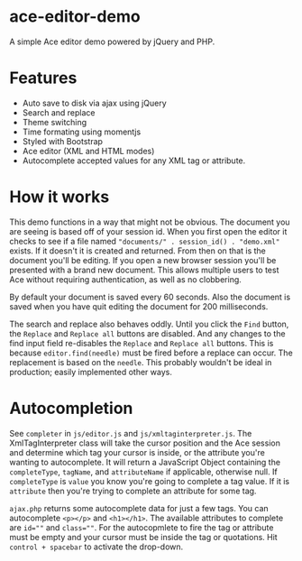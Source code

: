 ace-editor-demo
===============

A simple Ace editor demo powered by jQuery and PHP.

Features
========

* Auto save to disk via ajax using jQuery
* Search and replace
* Theme switching
* Time formating using momentjs
* Styled with Bootstrap
* Ace editor (XML and HTML modes)
* Autocomplete accepted values for any XML tag or attribute.

How it works
============

This demo functions in a way that might not be obvious. The document you are seeing is based off of your session id. When you first open the editor it checks to see if a file named `"documents/" . session_id() . "demo.xml"` exists. If it doesn't it is created and returned. From then on that is the document you'll be editing. If you open a new browser session you'll be presented with a brand new document. This allows multiple users to test Ace without requiring authentication, as well as no clobbering.

By default your document is saved every 60 seconds. Also the document is saved when you have quit editing the document for 200 milliseconds.

The search and replace also behaves oddly. Until you click the `Find` button, the `Replace` and `Replace all` buttons are disabled. And any changes to the find input field re-disables the `Replace` and `Replace all` buttons. This is because `editor.find(needle)` must be fired before a replace can occur. The replacement is based on the `needle`. This probably wouldn't be ideal in production; easily implemented other ways.

Autocompletion
==============

See `completer` in `js/editor.js` and `js/xmltaginterpreter.js`. The XmlTagInterpreter class will take the cursor position and the Ace session and determine which tag your cursor is inside, or the attribute you're wanting to autocomplete. It will return a JavaScript Object containing the `completeType`, `tagName`, and `attributeName` if applicable, otherwise null. If `completeType` is `value` you know you're going to complete a tag value. If it is `attribute` then you're trying to complete an attribute for some tag.

`ajax.php` returns some autocomplete data for just a few tags. You can autocomplete `<p></p>` and `<h1></h1>`. The available attributes to complete are `id=""` and `class=""`. For the autocopmlete to fire the tag or attribute must be empty and your cursor must be inside the tag or quotations. Hit `control + spacebar` to activate the drop-down.

